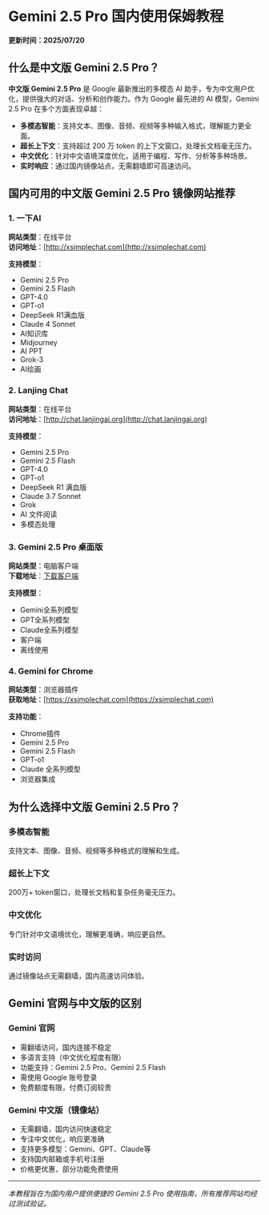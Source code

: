 # Gemini 2.5 Pro 国内使用保姆教程

**更新时间：2025/07/20** 

## 什么是中文版 Gemini 2.5 Pro？

**中文版 Gemini 2.5 Pro** 是 Google 最新推出的多模态 AI 助手，专为中文用户优化，提供强大的对话、分析和创作能力。作为 Google 最先进的 AI 模型，Gemini 2.5 Pro 在多个方面表现卓越：

- **多模态智能**：支持文本、图像、音频、视频等多种输入格式，理解能力更全面。
- **超长上下文**：支持超过 200 万 token 的上下文窗口，处理长文档毫无压力。
- **中文优化**：针对中文语境深度优化，适用于编程、写作、分析等多种场景。
- **实时响应**：通过国内镜像站点，无需翻墙即可高速访问。

## 国内可用的中文版 Gemini 2.5 Pro 镜像网站推荐

### 1. 一下AI
**网站类型**：在线平台  
**访问地址**：[http://xsimplechat.com](http://xsimplechat.com)

**支持模型**：
- Gemini 2.5 Pro
- Gemini 2.5 Flash
- GPT-4.0
- GPT-o1
- DeepSeek R1满血版
- Claude 4 Sonnet
- AI知识库
- Midjourney
- AI PPT
- Grok-3
- AI绘画

### 2. Lanjing Chat
**网站类型**：在线平台  
**访问地址**：[http://chat.lanjingai.org](http://chat.lanjingai.org)

**支持模型**：
- Gemini 2.5 Pro
- Gemini 2.5 Flash
- GPT-4.0
- GPT-o1
- DeepSeek R1 满血版
- Claude 3.7 Sonnet
- Grok
- AI 文件阅读
- 多模态处理

### 3. Gemini 2.5 Pro 桌面版
**网站类型**：电脑客户端  
**下载地址**：[下载客户端](https://xsimplechat.com/app_client/XSimpleChat-windows.zip)

**支持模型**：
- Gemini全系列模型
- GPT全系列模型
- Claude全系列模型
- 客户端
- 离线使用

### 4. Gemini for Chrome
**网站类型**：浏览器插件  
**获取地址**：[https://xsimplechat.com](https://xsimplechat.com)

**支持功能**：
- Chrome插件
- Gemini 2.5 Pro
- Gemini 2.5 Flash
- GPT-o1
- Claude 全系列模型
- 浏览器集成

## 为什么选择中文版 Gemini 2.5 Pro？

### 多模态智能
支持文本、图像、音频、视频等多种格式的理解和生成。

### 超长上下文
200万+ token窗口，处理长文档和复杂任务毫无压力。

### 中文优化 
专门针对中文语境优化，理解更准确，响应更自然。

### 实时访问
通过镜像站点无需翻墙，国内高速访问体验。

## Gemini 官网与中文版的区别

### Gemini 官网
- 需翻墙访问，国内连接不稳定
- 多语言支持（中文优化程度有限）
- 功能支持：Gemini 2.5 Pro、Gemini 2.5 Flash
- 需使用 Google 账号登录
- 免费额度有限，付费订阅较贵

### Gemini 中文版（镜像站）
- 无需翻墙，国内访问快速稳定
- 专注中文优化，响应更准确
- 支持更多模型：Gemini、GPT、Claude等
- 支持国内邮箱或手机号注册
- 价格更优惠，部分功能免费使用

---

*本教程旨在为国内用户提供便捷的 Gemini 2.5 Pro 使用指南，所有推荐网站均经过测试验证。*
